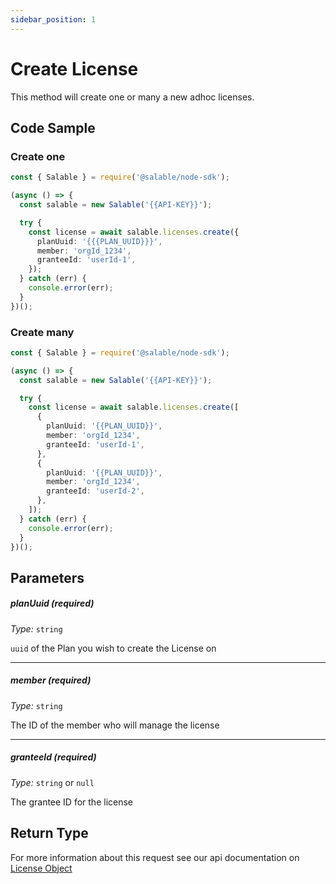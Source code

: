 ```yaml
---
sidebar_position: 1
---
```


# Create License

This method will create one or many a new adhoc licenses.

## Code Sample

### Create one

```typescript
const { Salable } = require('@salable/node-sdk');

(async () => {
  const salable = new Salable('{{API-KEY}}');

  try {
    const license = await salable.licenses.create({
      planUuid: '{{{PLAN_UUID}}}',
      member: 'orgId_1234',
      granteeId: 'userId-1',
    });
  } catch (err) {
    console.error(err);
  }
})();
```

### Create many

```typescript
const { Salable } = require('@salable/node-sdk');

(async () => {
  const salable = new Salable('{{API-KEY}}');

  try {
    const license = await salable.licenses.create([
      {
        planUuid: '{{PLAN_UUID}}',
        member: 'orgId_1234',
        granteeId: 'userId-1',
      },
      {
        planUuid: '{{PLAN_UUID}}',
        member: 'orgId_1234',
        granteeId: 'userId-2',
      },
    ]);
  } catch (err) {
    console.error(err);
  }
})();
```

## Parameters

##### planUuid (_required_)

_Type:_ `string`

`uuid` of the Plan you wish to create the License on

---

##### member (_required_)

_Type:_ `string`

The ID of the member who will manage the license

---

##### granteeId (_required_)

_Type:_ `string` or `null`

The grantee ID for the license

## Return Type

For more information about this request see our api documentation on [License Object](https://docs.salable.app/api#tag/Licenses/operation/getLicenseByUuid)

